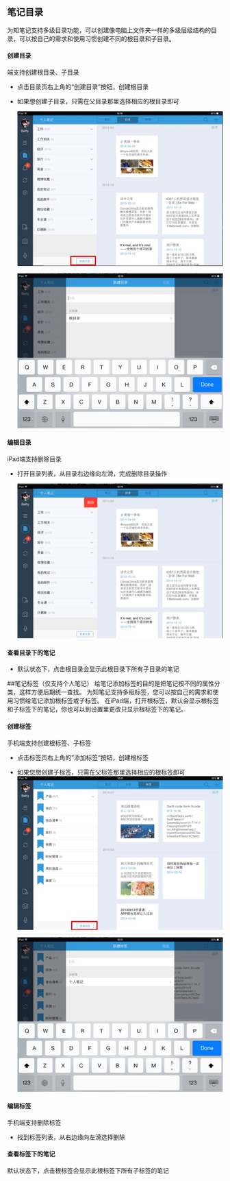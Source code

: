 ## 笔记目录
为知笔记支持多级目录功能，可以创建像电脑上文件夹一样的多级层级结构的目录，可以按自己的需求和使用习惯创建不同的根目录和子目录。


####  创建目录
端支持创建根目录、子目录
+ 点击目录页右上角的“创建目录”按钮，创建根目录
+ 如果想创建子目录，只需在父目录那里选择相应的根目录即可

    ![P29](img/P29.jpg)

    ![P30](img/P30.jpg)

#### 编辑目录
iPad端支持删除目录
+ 打开目录列表，从目录右边缘向左滑，完成删除目录操作

    ![P31](img/P31.jpg)

#### 查看目录下的笔记
+ 默认状态下，点击根目录会显示此根目录下所有子目录的笔记

##笔记标签（仅支持个人笔记）
给笔记添加标签的目的是把笔记按不同的属性分类，这样方便后期统一查找。
为知笔记支持多级标签，您可以按自己的需求和使用习惯给笔记添加根标签或子标签。
在iPad端，打开根标签，默认会显示根标签和子标签下的笔记，你也可以到设置里更改只显示根标签下的笔记。

#### 创建标签
手机端支持创建根标签、子标签
+ 点击标签页右上角的”添加标签“按钮，创建根标签
+ 如果您想创建子标签，只需在父标签那里选择相应的根标签即可
    ![P32](img/P32.jpg)

    ![P33](img/P33.jpg)

#### 编辑标签
手机端支持删除标签
+ 找到标签列表，从右边缘向左滑选择删除

#### 查看标签下的笔记
默认状态下，点击根标签会显示此根标签下所有子标签的笔记



